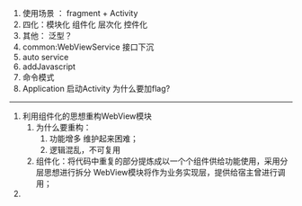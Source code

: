 1. 使用场景 ： fragment + Activity
2. 四化：模块化 组件化 层次化 控件化
3. 其他： 泛型？
4. common:WebViewService 接口下沉
5. auto service
6. addJavascript
7. 命令模式
8. Application 启动Activity 为什么要加flag?
-----

1. 利用组件化的思想重构WebView模块
	1. 为什么要重构：
		1. 功能增多 维护起来困难；
		2. 逻辑混乱，不可复用
	2. 组件化：将代码中重复的部分提炼成以一个个组件供给功能使用，采用分层思想进行拆分 WebView模块将作为业务实现层，提供给宿主曾进行调用；
2. 